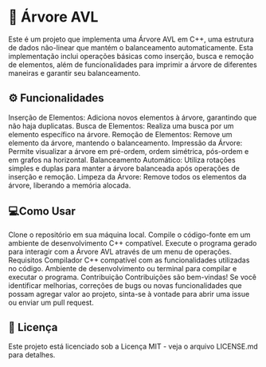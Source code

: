 # 🌲 Árvore AVL
Este é um projeto que implementa uma Árvore AVL em C++, uma estrutura de dados não-linear que mantém o balanceamento automaticamente. Esta implementação inclui operações básicas como inserção, busca e remoção de elementos, além de funcionalidades para imprimir a árvore de diferentes maneiras e garantir seu balanceamento.

## ⚙ Funcionalidades
Inserção de Elementos: Adiciona novos elementos à árvore, garantindo que não haja duplicatas.
Busca de Elementos: Realiza uma busca por um elemento específico na árvore.
Remoção de Elementos: Remove um elemento da árvore, mantendo o balanceamento.
Impressão da Árvore: Permite visualizar a árvore em pré-ordem, ordem simétrica, pós-ordem e em grafos na horizontal.
Balanceamento Automático: Utiliza rotações simples e duplas para manter a árvore balanceada após operações de inserção e remoção.
Limpeza da Árvore: Remove todos os elementos da árvore, liberando a memória alocada.

## 💻Como Usar
Clone o repositório em sua máquina local.
Compile o código-fonte em um ambiente de desenvolvimento C++ compatível.
Execute o programa gerado para interagir com a Árvore AVL através de um menu de operações.
Requisitos
Compilador C++ compatível com as funcionalidades utilizadas no código.
Ambiente de desenvolvimento ou terminal para compilar e executar o programa.
Contribuição
Contribuições são bem-vindas! Se você identificar melhorias, correções de bugs ou novas funcionalidades que possam agregar valor ao projeto, sinta-se à vontade para abrir uma issue ou enviar um pull request.

## 📝 Licença
Este projeto está licenciado sob a Licença MIT - veja o arquivo LICENSE.md para detalhes.

